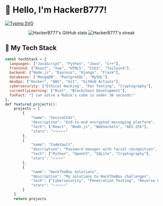 # 👋 Hello, I'm HackerB777! 

[![Typing SVG](https://readme-typing-svg.demolab.com?font=Fira+Code&pause=1000&color=22F729&width=435&lines=Full+Stack+Developer;Cyber+Security+Enthusiast;Open+Source+Contributor;Tech+Innovator)](https://git.io/typing-svg)

<p align="center">
  <img src="https://github-readme-stats.vercel.app/api?username=HackerB777&show_icons=true&theme=dark&count_private=true" alt="HackerB777's GitHub stats" />
  <img src="https://github-readme-streak-stats.herokuapp.com/?user=HackerB777&theme=dark" alt="HackerB777's streak" />
</p>

## 🚀 My Tech Stack

```javascript
const techStack = {
  languages: ["JavaScript", "Python", "Java", "C++"],
  frontend: ["React", "Vue", "HTML5", "CSS3", "Tailwind"],
  backend: ["Node.js", "Express", "Django", "Flask"],
  databases: ["MongoDB", "PostgreSQL", "MySQL"],
  devOps: ["Docker", "AWS", "Git", "GitHub Actions"],
  cybersecurity: ["Ethical Hacking", "Pen Testing", "Cryptography"],
  currentlyLearning: ["Rust", "Blockchain Development"],
  funFact: "I can solve a Rubik's cube in under 30 seconds!"
};
def featured_projects():
    projects = [
        {
            "name": "SecureChat",
            "description": "End-to-end encrypted messaging platform",
            "tech": ["React", "Node.js", "WebSockets", "AES-256"],
            "stars": "⭐⭐⭐⭐⭐"
        },
        {
            "name": "CodeVault",
            "description": "Password manager with facial recognition",
            "tech": ["Python", "OpenCV", "SQLite", "Cryptography"],
            "stars": "⭐⭐⭐⭐"
        },
        {
            "name": "HackTheBox Solutions",
            "description": "My solutions to HackTheBox challenges",
            "tech": ["Cybersecurity", "Penetration Testing", "Reverse Engineering"],
            "stars": "⭐⭐⭐⭐⭐"
        }
    ]
    return projects
